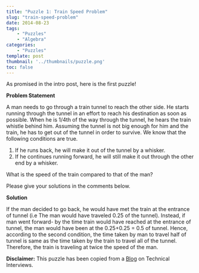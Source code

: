 ```yaml
---
title: "Puzzle 1: Train Speed Problem"
slug: "train-speed-problem"
date: 2014-08-23
tags:
    - "Puzzles"
    - "Algebra"
categories:
    - "Puzzles"
template: post
thumbnail: '../thumbnails/puzzle.png'
toc: false
---
```


As promised in the intro post, here is the first puzzle!

**Problem Statement**

A man needs to go through a train tunnel to reach the other side. He
starts running through the tunnel in an effort to reach his destination
as soon as possible. When he is 1/4th of the way through the tunnel, he
hears the train whistle behind him. Assuming the tunnel is not big
enough for him and the train, he has to get out of the tunnel in order
to survive. We know that the following conditions are true.

1.  If he runs back, he will make it out of the tunnel by a whisker.
2.  If he continues running forward, he will still make it out through
    the other end by a whisker.

What is the speed of the train compared to that of the man?

Please give your solutions in the comments below.

**Solution**

If the man decided to go back, he would have met the train at the
entrance of tunnel (i.e The man would have traveled 0.25 of the tunnel).
Instead, if man went forward- by the time train would have reached at
the entrance of tunnel, the man would have been at the 0.25+0.25 = 0.5
of tunnel. Hence, according to the second condition, the time taken by
man to travel half of tunnel is same as the time taken by the train to
travel all of the tunnel. Therefore, the train is traveling at twice the
speed of the man.

**Disclaimer:** This puzzle has been copied from a
[Blog](https://www.mytechinterviews.com/) on Technical Interviews.
